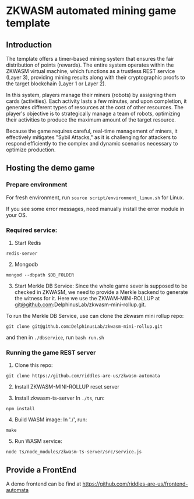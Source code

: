 # ZKWASM automated mining game template

## Introduction

The template offers a timer-based mining system that ensures the fair distribution of points (rewards). The entire system operates within the ZKWASM virtual machine, which functions as a trustless REST service (Layer 3), providing mining results along with their cryptographic proofs to the target blockchain (Layer 1 or Layer 2).

In this system, players manage their miners (robots) by assigning them cards (activities). Each activity lasts a few minutes, and upon completion, it generates different types of resources at the cost of other resources. The player's objective is to strategically manage a team of robots, optimizing their activities to produce the maximum amount of the target resource.

Because the game requires careful, real-time management of miners, it effectively mitigates "Sybil Attacks," as it is challenging for attackers to respond efficiently to the complex and dynamic scenarios necessary to optimize production.

## Hosting the demo game

### Prepare environment

For fresh environment, run `source script/environment_linux.sh` for Linux.

If you see some error messages, need manually install the error module in your OS.

### Required service:

1. Start Redis
```
redis-server
```

2. Mongodb
```
mongod --dbpath $DB_FOLDER
```

3. Start Merkle DB Service:
Since the whole game sever is supposed to be checked in ZKWASM, we need to provide a Merkle backend to generate the witness for it. Here we use the ZKWAM-MINI-ROLLUP at git@github.com:DelphinusLab/zkwasm-mini-rollup.git.

To run the Merkle DB Service, use can clone the zkwasm mini rollup repo:
```
git clone git@github.com:DelphinusLab/zkwasm-mini-rollup.git
```
and then in `./dbservice`, run `bash run.sh`

### Running the game REST server
1. Clone this repo:
```
git clone https://github.com/riddles-are-us/zkwasm-automata
```

2. Install ZKWASM-MINI-ROLLUP reset server

3. Install zkwasm-ts-server
In `./ts`, run:
```
npm install
```

4. Build WASM image:
In './', run:
```
make
```

5. Run WASM service:
```
node ts/node_modules/zkwasm-ts-server/src/service.js
```

## Provide a FrontEnd
A demo frontend can be find at https://github.com/riddles-are-us/frontend-automata
